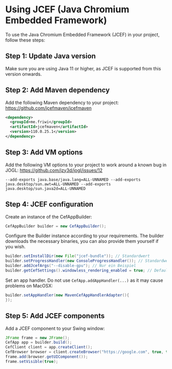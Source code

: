 # Using JCEF (Java Chromium Embedded Framework)

To use the Java Chromium Embedded Framework (JCEF) in your project, follow these steps:

## Step 1: Update Java version

Make sure you are using Java 11 or higher, as JCEF is supported from this version onwards.

## Step 2: Add Maven dependency

Add the following Maven dependency to your project:
https://github.com/jcefmaven/jcefmaven

```xml
<dependency>
  <groupId>me.friwi</groupId>
  <artifactId>jcefmaven</artifactId>
  <version>110.0.25.1</version>
</dependency>
```

## Step 3: Add VM options

Add the following VM options to your project to work around a known bug in JOGL:
https://github.com/jzy3d/jogl/issues/12

```
--add-exports java.base/java.lang=ALL-UNNAMED --add-exports java.desktop/sun.awt=ALL-UNNAMED --add-exports java.desktop/sun.java2d=ALL-UNNAMED
```

## Step 4: JCEF configuration

Create an instance of the CefAppBuilder:


```Java
CefAppBuilder builder = new CefAppBuilder();
```
Configure the Builder instance according to your requirements.
The builder downloads the necessary binaries, you can also provide them yourself if you wish.

```Java
builder.setInstallDir(new File("jcef-bundle")); // Standardwert
builder.setProgressHandler(new ConsoleProgressHandler()); // Standardwert
builder.addJcefArgs("--disable-gpu"); // Nur ein Beispiel
builder.getCefSettings().windowless_rendering_enabled = true; // Default value - select OSR mode
```
Set an app handler. Do not use `CefApp.addAppHandler(...)` as it may cause problems on MacOSX:

```Java
builder.setAppHandler(new MavenCefAppHandlerAdapter(){
});
```
## Step 5: Add JCEF components

Add a JCEF component to your Swing window:

```Java
JFrame frame = new JFrame();
CefApp app = builder.build();
CefClient client = app.createClient();
CefBrowser browser = client.createBrowser("https://google.com", true, true);
frame.add(browser.getUIComponent());
frame.setVisible(true);
```
